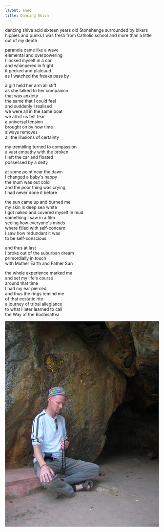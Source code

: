 ```yaml
---
layout: anec
title: Dancing Shiva
---
```


<div class="poem">
dancing shiva acid  
sixteen years old  
Stonehenge  
surrounded by bikers  
hippies and punks  
I was fresh from Catholic school  
and more than a little  
out of my depth

paranoia came like a wave  
elemental and overpowering  
I locked myself in a car  
and whimpered in fright  
it peeked and plateaud  
as I watched the freaks pass by

a girl held her arm all stiff  
as she talked to her companion  
that was anxiety  
the same that I could feel  
and suddenly I realised  
we were all in the same boat  
we all of us felt fear  
a universal tension  
brought on by how time  
always removes  
all the illusions of certainty

my trembling turned to compassion  
a vast empathy with the broken  
I left the car and floated  
possessed by a deity

at some point near the dawn  
I changed a baby's nappy  
the mum was out cold  
and the poor thing was crying  
I had never done it before

the sun came up and burned me  
my skin is deep sea white  
I got naked and covered myself in mud  
something I saw in a film  
seeing how everyone's minds  
where filled with self-concern  
I saw how redundant it was  
to be self-conscious

and thus at last  
I broke out of the suburban dream  
primordially in touch  
with Mother Earth and Father Sun

the whole experience marked me  
and set my life's course  
around that time  
I had my ear pierced  
and thus the rings remind me  
of that ecstatic rite  
a journey of tribal allegiance  
to what I later learned to call  
the Way of the Bodhisattva
</div>

![Ananda's cave](/assets/images/faves/anandaCaveMala.jpg)
